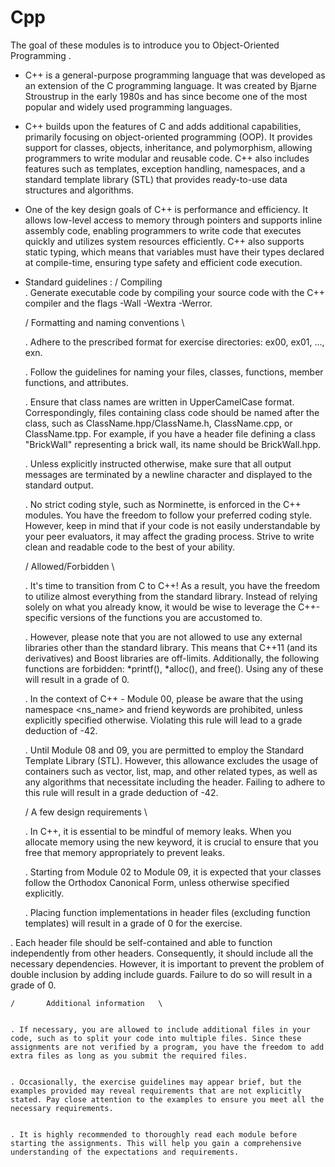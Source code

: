 # Cpp
The goal of these modules is to introduce you to Object-Oriented Programming .


* C++ is a general-purpose programming language that was developed as an extension of the C programming language. It was created by Bjarne Stroustrup in the early 1980s and has since become one of the most popular and widely used programming languages.

* C++ builds upon the features of C and adds additional capabilities, primarily focusing on object-oriented programming (OOP). It provides support for classes, objects, inheritance, and polymorphism, allowing programmers to write modular and reusable code. C++ also includes features such as templates, exception handling, namespaces, and a standard template library (STL) that provides ready-to-use data structures and algorithms.

* One of the key design goals of C++ is performance and efficiency. It allows low-level access to memory through pointers and supports inline assembly code, enabling programmers to write code that executes quickly and utilizes system resources efficiently. C++ also supports static typing, which means that variables must have their types declared at compile-time, ensuring type safety and efficient code execution.



 - Standard guidelines :
    /    Compiling    \
   . Generate executable code by compiling your source code with the C++ compiler and the flags -Wall -Wextra -Werror.
   
   
    /    Formatting and naming conventions    \
   
   . Adhere to the prescribed format for exercise directories: ex00, ex01, ..., exn.
   
   
   . Follow the guidelines for naming your files, classes, functions, member functions, and attributes.
   
   
   . Ensure that class names are written in UpperCamelCase format. Correspondingly, files containing class code should be named after the class, such as ClassName.hpp/ClassName.h, ClassName.cpp, or ClassName.tpp. For example, if you have a header file defining a class "BrickWall" representing a brick wall, its name should be BrickWall.hpp.
   
   
   . Unless explicitly instructed otherwise, make sure that all output messages are terminated by a newline character and displayed to the standard output.
   
   
   . No strict coding style, such as Norminette, is enforced in the C++ modules. You have the freedom to follow your preferred coding style. However, keep in mind that if your code is not easily understandable by your peer evaluators, it may affect the grading process. Strive to write clean and readable code to the best of your ability.



    /    Allowed/Forbidden    \
    
   . It's time to transition from C to C++! As a result, you have the freedom to utilize almost everything from the standard library. Instead of relying solely on what you already know, it would be wise to leverage the C++-specific versions of the functions you are accustomed to.
   
   
   . However, please note that you are not allowed to use any external libraries other than the standard library. This means that C++11 (and its derivatives) and Boost libraries are off-limits. Additionally, the following functions are forbidden: *printf(), *alloc(), and free(). Using any of these will result in a grade of 0.
   
   
   . In the context of C++ - Module 00, please be aware that the using namespace <ns_name> and friend keywords are prohibited, unless explicitly specified otherwise. Violating this rule will lead to a grade deduction of -42.
   
   
   . Until Module 08 and 09, you are permitted to employ the Standard Template Library (STL). However, this allowance excludes the usage of containers such as vector, list, map, and other related types, as well as any algorithms that necessitate including the <algorithm> header. Failing to adhere to this rule will result in a grade deduction of -42.
  
  
  
  
    /    A few design requirements    \
  
   . In C++, it is essential to be mindful of memory leaks. When you allocate memory using the new keyword, it is crucial to ensure that you free that memory appropriately to prevent leaks.
 
 
   . Starting from Module 02 to Module 09, it is expected that your classes follow the Orthodox Canonical Form, unless otherwise specified explicitly.
 
 
   . Placing function implementations in header files (excluding function templates) will result in a grade of 0 for the exercise.
 
 
  . Each header file should be self-contained and able to function independently from other headers. Consequently, it should include all the necessary dependencies. However, it is important to prevent the problem of double inclusion by adding include guards. Failure to do so will result in a grade of 0.
 
 
  
  
  
    /       Additional information   \ 
  
  
    . If necessary, you are allowed to include additional files in your code, such as to split your code into multiple files. Since these assignments are not verified by a program, you have the freedom to add extra files as long as you submit the required files.
 
 
    . Occasionally, the exercise guidelines may appear brief, but the examples provided may reveal requirements that are not explicitly stated. Pay close attention to the examples to ensure you meet all the necessary requirements.
 
 
    . It is highly recommended to thoroughly read each module before starting the assignments. This will help you gain a comprehensive understanding of the expectations and requirements.
  
  
  
  
  
  
  
  
